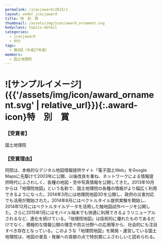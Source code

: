 ```yaml
---
permalink: /jcacjaward/2015/1
layout: under_jcacjaward
title: 特　別　賞
thumbnail: /assets/img/icon/award_ornament.svg
bodyclass: topics-detail
categories:
  - jcacjaward
  - 9th
tags:
  - 第9回（平成27年度）
members:
  - 国土地理院
---
```


# ![サンプルイメージ]({{'/assets/img/icon/award_ornament.svg' | relative_url}}){:.award-icon}特　別　賞

### 【受賞者】

国土地理院

### 【受賞理由】

同院は、本格的なデジタル地図情報提供サイト「電子国土Web」をGoogle Mapsに先駆けて2003年に公開、以後改良を重ね、ネットワークによる情報提供時代にふさわしく、各種の地図・空中写真情報を公開してきた。2013年10月からは「地理院地図」という名称で、国土地理院の各種の情報がより幅広く利用できるようになった。2014年3月には地理院地図3Dを公開し、政府の災害対応でも活用が開始された。2014年8月にはベクトルタイル提供実験を開始し、2014年12月にはベクトルタイルデータを活用した触地図試作ページを公開した。さらに2015年1月にはモバイル端末でも快適に利用できるようリニューアルされるなど、進化を続けている。「地理院地図」は技術的に優れたものであるだけでなく、積極的な情報公開の理念や防災分野への応用等から、社会的にも注目すべき存在となっている。このような「地理院地図」を開発・運営している国土地理院は、地図の普及・発展への貢献の点で特別賞にふさわしいと認められる。
